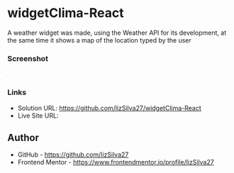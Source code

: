 # widgetClima-React
A weather widget was made, using the Weather API for its development, at the same time it shows a map of the location typed by the user

### Screenshot

![](./design/previewDesign.png)

### Links

- Solution URL: https://github.com/lizSilva27/widgetClima-React
- Live Site URL: 

## Author

- GitHub - https://github.com/lizSilva27
- Frontend Mentor - https://www.frontendmentor.io/profile/lizSilva27

